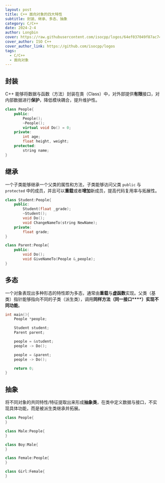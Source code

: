 ```yaml
---
layout: post
title: C++ 面向对象的四大特性
subtitle: 封装、继承、多态、抽象
category: C/C++
date: 2024-2-4
author: Longbin
cover: https://raw.githubusercontent.com/isocpp/logos/64ef037049f87ac74875dbe72695e59118b52186/cpp_logo.svg
cover_author: ISO C++
cover_author_link: https://github.com/isocpp/logos
tags:
  - C/C++
  - 面向对象
---
```

## 封装

C++ 能够将数据与函数（方法）封装在类（Class）中，对外部提供**有限**接口，对内部数据进行**保护**，降低模块耦合，提升维护性。

```cpp
class People{
	public:
		People();
		~People();
		virtual void Do() = 0;
	private:
		int age;
		float height, weight;
	protected:
		string name;
}
```

## 继承

一个子类能够继承一个父类的属性和方法，子类能够访问父类 `public` 与 `protected` 中的成员，并且可以**重载**或者**增加**新成员，提高代码复用率与拓展性。

```cpp
class Student:People{
	public:
		Student(float _grade);
		~Student();
		void Do();
		void ChangeNameTo(string NewName);
	private:
		float grade;
}

class Parent:People{
	public:
		void Do();
		void GiveNameTo(People &_people);
}
```

## 多态

一个对象表现出多种形态的特性即为多态，通常由**重载**与**虚函数**实现。父类（基类）指针能够指向不同的子类（派生类），调用**同样方法（同一接口****）**实现**不同功能**。

```cpp
int main(){
	People *people;

	Student student;
	Parent parent;

	people = &student;
	people -> Do();

	people = &parent;
	people -> Do();

	return 0;
}
```

## 抽象

将不同对象的共同特性/特征提取出来形成**抽象类**，在类中定义数据与接口，不实现具体功能，而是被派生类继承并拓展。

```cpp
class People{
}

class Male:People{
}

class Boy:Male{
}

class Female:People{
}

class Girl:Female{
}
```
